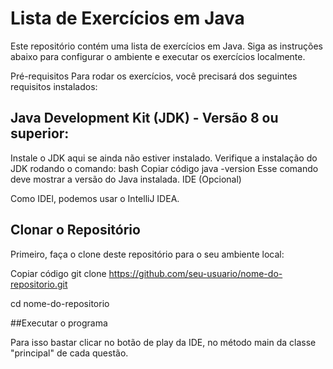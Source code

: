 # Lista de Exercícios em Java
Este repositório contém uma lista de exercícios em Java. Siga as instruções abaixo para configurar o ambiente e executar os exercícios localmente.

Pré-requisitos
Para rodar os exercícios, você precisará dos seguintes requisitos instalados:

## Java Development Kit (JDK) - Versão 8 ou superior:

Instale o JDK aqui se ainda não estiver instalado.
Verifique a instalação do JDK rodando o comando:
bash
Copiar código
java -version
Esse comando deve mostrar a versão do Java instalada.
IDE (Opcional)

Como IDEl, podemos usar o IntelliJ IDEA.

## Clonar o Repositório
Primeiro, faça o clone deste repositório para o seu ambiente local:

Copiar código
git clone https://github.com/seu-usuario/nome-do-repositorio.git 

cd nome-do-repositorio

##Executar o programa

Para isso bastar clicar no botão de play da IDE, no método main da classe "principal" de cada questão.

